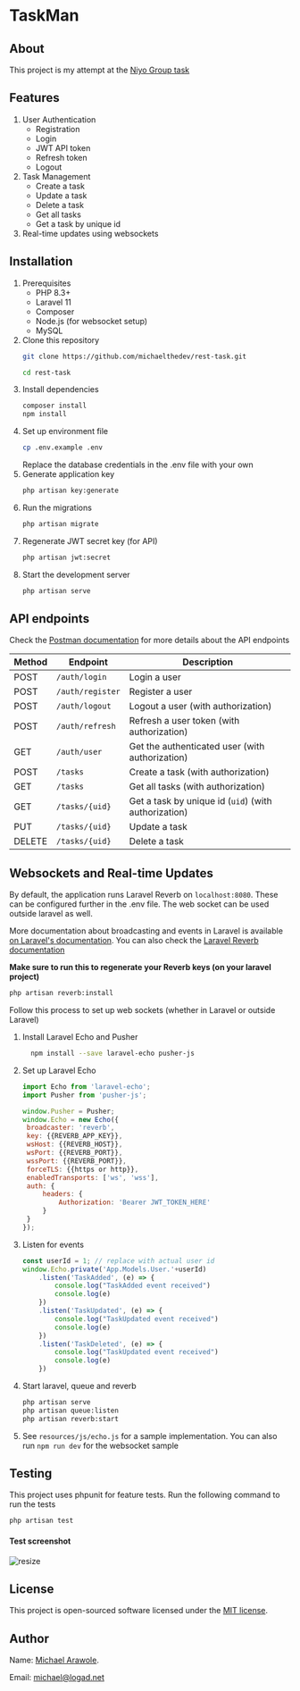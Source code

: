 # TaskMan

## About
This project is my attempt at the [Niyo Group task](https://docs.google.com/document/d/1hZYonhtUCVZGW_HADGyM8FWSMc57_2QmEp31TrulJj4)

## Features
1. User Authentication
    * Registration
    * Login
    * JWT API token
    * Refresh token
    * Logout
2. Task Management
    * Create a task
    * Update a task
    * Delete a task
    * Get all tasks
    * Get a task by unique id
3. Real-time updates using websockets

## Installation
1. Prerequisites
    * PHP 8.3+
    * Laravel 11
    * Composer
    * Node.js (for websocket setup)
    * MySQL
2. Clone this repository
    ```bash
    git clone https://github.com/michaelthedev/rest-task.git
   
   cd rest-task
    ```
3. Install dependencies
    ```bash
    composer install
   npm install
    ```
4. Set up environment file
    ```bash
    cp .env.example .env
    ```
   Replace the database credentials in the .env file with your own
5. Generate application key
    ```bash
    php artisan key:generate
    ```
6. Run the migrations
    ```bash
    php artisan migrate
    ```
7. Regenerate JWT secret key (for API)
    ```bash
    php artisan jwt:secret
    ```
8. Start the development server
    ```bash
    php artisan serve
    ```

## API endpoints
Check the [Postman documentation](https://documenter.getpostman.com/view/10657913/2sA3QmEaG2) for more details about the API endpoints

<!-- endpoint table -->
| Method | Endpoint         | Description                                          |
|--------|------------------|------------------------------------------------------|
| POST   | `/auth/login`    | Login a user                                         |
| POST   | `/auth/register` | Register a user                                      |
| POST   | `/auth/logout`   | Logout a user (with authorization)                   |
| POST   | `/auth/refresh`  | Refresh a user token (with authorization)            |
| GET    | `/auth/user`     | Get the authenticated user  (with authorization)     |
| POST   | `/tasks`         | Create a task (with authorization)                   |
| GET    | `/tasks`         | Get all tasks (with authorization)                   |
| GET    | `/tasks/{uid}`   | Get a task by unique id (`uid`) (with authorization) |
| PUT    | `/tasks/{uid}`   | Update a task                                        |
| DELETE | `/tasks/{uid}`   | Delete a task                                        |

## Websockets and Real-time Updates
By default, the application runs Laravel Reverb on `localhost:8080`. These can be configured further in the .env file. The web socket can be used outside laravel as well.

More documentation about broadcasting and events in Laravel is available [on Laravel's documentation](https://laravel.com/docs/11.x/broadcasting). You can also check the [Laravel Reverb documentation](https://laravel.com/docs/11.x/reverb)

<b>Make sure to run this to regenerate your Reverb keys (on your laravel project)</b>
```bash
php artisan reverb:install
```

Follow this process to set up web sockets (whether in Laravel or outside Laravel)

1. Install Laravel Echo and Pusher
    ```bash
      npm install --save laravel-echo pusher-js
    ```
2. Set up Laravel Echo
    ```javascript
   import Echo from 'laravel-echo';
   import Pusher from 'pusher-js';
   
   window.Pusher = Pusher;
   window.Echo = new Echo({
     broadcaster: 'reverb',
     key: {{REVERB_APP_KEY}},
     wsHost: {{REVERB_HOST}},
     wsPort: {{REVERB_PORT}},
     wssPort: {{REVERB_PORT}},
     forceTLS: {{https or http}},
     enabledTransports: ['ws', 'wss'],
     auth: {
         headers: {
             Authorization: 'Bearer JWT_TOKEN_HERE'
         }
     }
    });
3. Listen for events
    ```javascript
   const userId = 1; // replace with actual user id
   window.Echo.private('App.Models.User.'+userId)
        .listen('TaskAdded', (e) => {
            console.log("TaskAdded event received")
            console.log(e)
        })
        .listen('TaskUpdated', (e) => {
            console.log("TaskUpdated event received")
            console.log(e)
        })
        .listen('TaskDeleted', (e) => {
            console.log("TaskUpdated event received")
            console.log(e)
        })
    ```
4. Start laravel, queue and reverb
    ```bash
    php artisan serve
    php artisan queue:listen
    php artisan reverb:start
    ```
5. See `resources/js/echo.js` for a sample implementation. 
You can also run `npm run dev` for the websocket sample

## Testing
This project uses phpunit for feature tests. Run the following command to run the tests
```bash
php artisan test
```
#### Test screenshot
![resize](https://github.com/michaelthedev/rest-task/assets/39175160/88e438f9-35ee-46fa-bc66-cd47655eb65e)


## License
This project is open-sourced software licensed under the [MIT license](https://opensource.org/licenses/MIT).

## Author
Name: [Michael Arawole](https://github.com/michaelthedev).

Email: michael@logad.net
